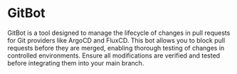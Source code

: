 # GitBot

GitBot is a tool designed to manage the lifecycle of changes in pull requests for Git providers like ArgoCD and FluxCD.
This bot allows you to block pull requests before they are merged, enabling thorough testing of changes in controlled environments.
Ensure all modifications are verified and tested before integrating them into your main branch.
